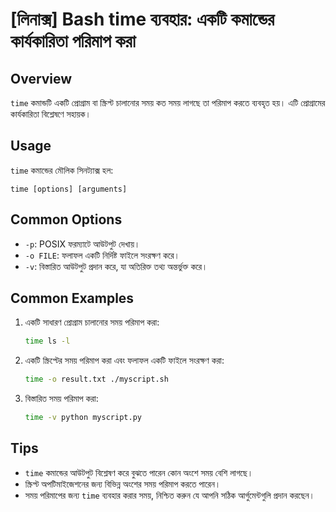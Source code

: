 # [লিনাক্স] Bash time ব্যবহার: একটি কমান্ডের কার্যকারিতা পরিমাপ করা

## Overview
`time` কমান্ডটি একটি প্রোগ্রাম বা স্ক্রিপ্ট চালানোর সময় কত সময় লাগছে তা পরিমাপ করতে ব্যবহৃত হয়। এটি প্রোগ্রামের কার্যকারিতা বিশ্লেষণে সহায়ক।

## Usage
`time` কমান্ডের মৌলিক সিনট্যাক্স হল:

```
time [options] [arguments]
```

## Common Options
- `-p`: POSIX ফরম্যাটে আউটপুট দেখায়।
- `-o FILE`: ফলাফল একটি নির্দিষ্ট ফাইলে সংরক্ষণ করে।
- `-v`: বিস্তারিত আউটপুট প্রদান করে, যা অতিরিক্ত তথ্য অন্তর্ভুক্ত করে।

## Common Examples
1. একটি সাধারণ প্রোগ্রাম চালানোর সময় পরিমাপ করা:
   ```bash
   time ls -l
   ```

2. একটি স্ক্রিপ্টের সময় পরিমাপ করা এবং ফলাফল একটি ফাইলে সংরক্ষণ করা:
   ```bash
   time -o result.txt ./myscript.sh
   ```

3. বিস্তারিত সময় পরিমাপ করা:
   ```bash
   time -v python myscript.py
   ```

## Tips
- `time` কমান্ডের আউটপুট বিশ্লেষণ করে বুঝতে পারেন কোন অংশে সময় বেশি লাগছে।
- স্ক্রিপ্ট অপটিমাইজেশনের জন্য বিভিন্ন অংশের সময় পরিমাপ করতে পারেন।
- সময় পরিমাপের জন্য `time` ব্যবহার করার সময়, নিশ্চিত করুন যে আপনি সঠিক আর্গুমেন্টগুলি প্রদান করছেন।